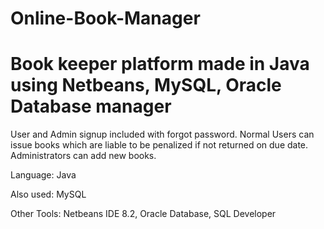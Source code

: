 # Online-Book-Manager
Book keeper platform made in Java using Netbeans, MySQL, Oracle Database manager
============================

User and Admin signup included with forgot password.
Normal Users can issue books which are liable to be penalized if not returned on due date. 
Administrators can add new books.


Language: Java 

Also used: MySQL

Other Tools: Netbeans IDE 8.2, Oracle Database, SQL Developer 
